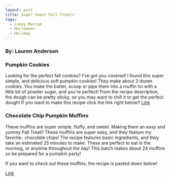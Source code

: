 ```yaml
---
layout: post
title: Super Sweet Fall Treats!
tags:
  - Laney Marcum
  - Halloween
  - Holiday
---
```



### By: Lauren Anderson

### Pumpkin Cookies

Looking for the perfect fall cookies? I’ve got you covered! I found this super simple, and delicious soft pumpkin cookies! They make about 3 dozen cookies. You make the batter,  scoop or pipe them into a muffin tin with a little bit of powder sugar, and you're perfect! From the recipe description, the dough can be pretty sticky, so you may want to chill it to get the perfect dough! 
If you want to make this recipe click the link right below!!
<a href="https://lovelylittlekitchen.com/soft-pumpkin-cookies/">Link</a> 
### Chocolate Chip Pumpkin Muffins

These muffins are super simple, fluffy, and sweet. Making them an easy and yummy Fall Treat!! These muffins are super easy, and they feature my favorite- chocolate chips! The recipe features basic ingredients, and they take an estimated 25 minutes to make.  These are perfect to eat in the morning, or anytime throughout the day! This batch makes about 24 muffins so be prepared for a pumpkin party!
  

If you want to check out these muffins, the recipe is pasted down below!
  
  <a href="https://www.dinneratthezoo.com/pumpkin-chocolate-chip-muffins/">Link</a> 
